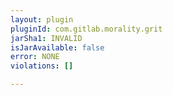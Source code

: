 ```yaml
---
layout: plugin
pluginId: com.gitlab.morality.grit
jarSha1: INVALID
isJarAvailable: false
error: NONE
violations: []

---
```


